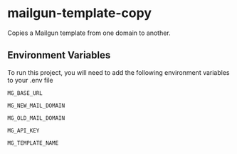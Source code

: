 # mailgun-template-copy


Copies a Mailgun template from one domain to another.


## Environment Variables

To run this project, you will need to add the following environment variables to your .env file

`MG_BASE_URL`

`MG_NEW_MAIL_DOMAIN`

`MG_OLD_MAIL_DOMAIN`

`MG_API_KEY`

`MG_TEMPLATE_NAME`

